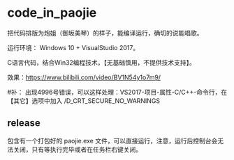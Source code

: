 # code_in_paojie
把代码排版为炮姐（御坂美琴）的样子，能编译运行，确切的说能唱歌。

运行环境：
Windows 10 + VisualStudio 2017。

C语言代码，结合Win32编程技术，【无基础慎用，不提供技术支持】。

效果：https://www.bilibili.com/video/BV1N54y1o7m9/

#补：
出现4996号错误，可以这样处理：VS2017-项目-属性-C/C++-命令行，在【其它】选项中加入 /D_CRT_SECURE_NO_WARNINGS

## release

包含有一个打包好的 paojie.exe 文件，可以直接运行，注意，运行后控制台会无法关闭，只有等执行完毕或者在任务栏右键关闭。